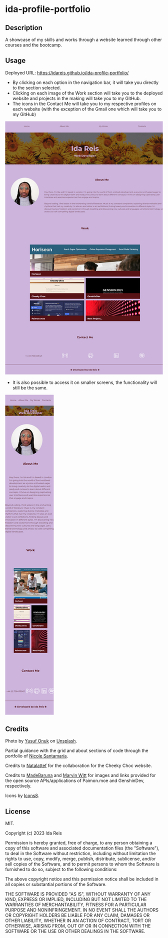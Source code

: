 # ida-profile-portfolio

## Description

A showcase of my skills and works through a website learned through other courses and the bootcamp.

## Usage

Deployed URL: https://idareis.github.io/ida-profile-portfolio/

- By clicking on each option in the navigation bar, it will take you directly to the section selected.
- Clicking on each image of the Work section will take you to the deployed website and projects in the making will take you to my GitHub.
- The icons in the Contact Me will take you to my respective profiles on each website (with the exception of the Gmail one which will take you to my GitHub)

![website screenshot)](assets/images/127.0.0.1_5500_index.html.png)

- It is also possible to access it on smaller screens, the functionality will still be the same.

![(website screenshot)](assets/images/idareis.github.io_ida-profile-portfolio_.png)



## Credits

Photo by <a href="https://unsplash.com/@onkysf?utm_content=creditCopyText&utm_medium=referral&utm_source=unsplash">Yusuf Onuk</a> on <a href="https://unsplash.com/photos/a-group-of-sunflowers-pGpbccZU3vk?utm_content=creditCopyText&utm_medium=referral&utm_source=unsplash">Unsplash</a>.

Partial guidance with the grid and about sections of code through the portfolio of <a href="https://github.com/NicoleSanG">Nicole Santamaría</a>.

Credits to <a href="https://github.com/Natalattef">Natalattef</a> for the collaboration for the Cheeky Choc website.

Credits to <a href="https://github.com/MadeBaruna">MadeBaruna</a> and <a href="https://github.com/NurMarvin">Marvin Witt</a> for images and links provided for the open source APIs/applications of Paimon.moe and GenshinDev, respectively.
  
Icons by <a target="_blank" href="https://icons8.com">Icons8</a>.
  

## License

MIT.

Copyright (c) 2023 Ida Reis

Permission is hereby granted, free of charge, to any person obtaining a copy
of this software and associated documentation files (the "Software"), to deal
in the Software without restriction, including without limitation the rights
to use, copy, modify, merge, publish, distribute, sublicense, and/or sell
copies of the Software, and to permit persons to whom the Software is
furnished to do so, subject to the following conditions:

The above copyright notice and this permission notice shall be included in all
copies or substantial portions of the Software.

THE SOFTWARE IS PROVIDED "AS IS", WITHOUT WARRANTY OF ANY KIND, EXPRESS OR
IMPLIED, INCLUDING BUT NOT LIMITED TO THE WARRANTIES OF MERCHANTABILITY,
FITNESS FOR A PARTICULAR PURPOSE AND NONINFRINGEMENT. IN NO EVENT SHALL THE
AUTHORS OR COPYRIGHT HOLDERS BE LIABLE FOR ANY CLAIM, DAMAGES OR OTHER
LIABILITY, WHETHER IN AN ACTION OF CONTRACT, TORT OR OTHERWISE, ARISING FROM,
OUT OF OR IN CONNECTION WITH THE SOFTWARE OR THE USE OR OTHER DEALINGS IN THE
SOFTWARE.
